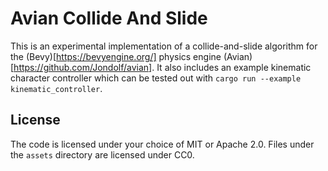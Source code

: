 # Avian Collide And Slide

This is an experimental implementation of a collide-and-slide algorithm for the (Bevy)[https://bevyengine.org/] physics engine (Avian)[https://github.com/Jondolf/avian]. It also includes an example kinematic character controller which can be tested out with `cargo run --example
kinematic_controller`.

## License
The code is licensed under your choice of MIT or Apache 2.0. Files under the `assets` directory are licensed under CC0.
